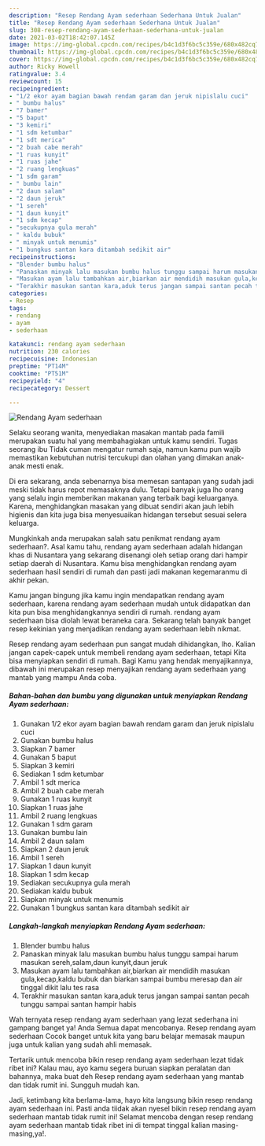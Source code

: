 ```yaml
---
description: "Resep Rendang Ayam sederhaan Sederhana Untuk Jualan"
title: "Resep Rendang Ayam sederhaan Sederhana Untuk Jualan"
slug: 308-resep-rendang-ayam-sederhaan-sederhana-untuk-jualan
date: 2021-03-02T18:42:07.145Z
image: https://img-global.cpcdn.com/recipes/b4c1d3f6bc5c359e/680x482cq70/rendang-ayam-sederhaan-foto-resep-utama.jpg
thumbnail: https://img-global.cpcdn.com/recipes/b4c1d3f6bc5c359e/680x482cq70/rendang-ayam-sederhaan-foto-resep-utama.jpg
cover: https://img-global.cpcdn.com/recipes/b4c1d3f6bc5c359e/680x482cq70/rendang-ayam-sederhaan-foto-resep-utama.jpg
author: Ricky Howell
ratingvalue: 3.4
reviewcount: 15
recipeingredient:
- "1/2 ekor ayam bagian bawah rendam garam dan jeruk nipislalu cuci"
- " bumbu halus"
- "7 bamer"
- "5 baput"
- "3 kemiri"
- "1 sdm ketumbar"
- "1 sdt merica"
- "2 buah cabe merah"
- "1 ruas kunyit"
- "1 ruas jahe"
- "2 ruang lengkuas"
- "1 sdm garam"
- " bumbu lain"
- "2 daun salam"
- "2 daun jeruk"
- "1 sereh"
- "1 daun kunyit"
- "1 sdm kecap"
- "secukupnya gula merah"
- " kaldu bubuk"
- " minyak untuk menumis"
- "1 bungkus santan kara ditambah sedikit air"
recipeinstructions:
- "Blender bumbu halus"
- "Panaskan minyak lalu masukan bumbu halus tunggu sampai harum masukan sereh,salam,daun kunyit,daun jeruk"
- "Masukan ayam lalu tambahkan air,biarkan air mendidih masukan gula,kecap,kaldu bubuk dan biarkan sampai bumbu meresap dan air tinggal dikit lalu tes rasa"
- "Terakhir masukan santan kara,aduk terus jangan sampai santan pecah tunggu sampai santan hampir habis"
categories:
- Resep
tags:
- rendang
- ayam
- sederhaan

katakunci: rendang ayam sederhaan 
nutrition: 230 calories
recipecuisine: Indonesian
preptime: "PT14M"
cooktime: "PT51M"
recipeyield: "4"
recipecategory: Dessert

---
```



![Rendang Ayam sederhaan](https://img-global.cpcdn.com/recipes/b4c1d3f6bc5c359e/680x482cq70/rendang-ayam-sederhaan-foto-resep-utama.jpg)

Selaku seorang wanita, menyediakan masakan mantab pada famili merupakan suatu hal yang membahagiakan untuk kamu sendiri. Tugas seorang ibu Tidak cuman mengatur rumah saja, namun kamu pun wajib memastikan kebutuhan nutrisi tercukupi dan olahan yang dimakan anak-anak mesti enak.

Di era  sekarang, anda sebenarnya bisa memesan santapan yang sudah jadi meski tidak harus repot memasaknya dulu. Tetapi banyak juga lho orang yang selalu ingin memberikan makanan yang terbaik bagi keluarganya. Karena, menghidangkan masakan yang dibuat sendiri akan jauh lebih higienis dan kita juga bisa menyesuaikan hidangan tersebut sesuai selera keluarga. 



Mungkinkah anda merupakan salah satu penikmat rendang ayam sederhaan?. Asal kamu tahu, rendang ayam sederhaan adalah hidangan khas di Nusantara yang sekarang disenangi oleh setiap orang dari hampir setiap daerah di Nusantara. Kamu bisa menghidangkan rendang ayam sederhaan hasil sendiri di rumah dan pasti jadi makanan kegemaranmu di akhir pekan.

Kamu jangan bingung jika kamu ingin mendapatkan rendang ayam sederhaan, karena rendang ayam sederhaan mudah untuk didapatkan dan kita pun bisa menghidangkannya sendiri di rumah. rendang ayam sederhaan bisa diolah lewat beraneka cara. Sekarang telah banyak banget resep kekinian yang menjadikan rendang ayam sederhaan lebih nikmat.

Resep rendang ayam sederhaan pun sangat mudah dihidangkan, lho. Kalian jangan capek-capek untuk membeli rendang ayam sederhaan, tetapi Kita bisa menyiapkan sendiri di rumah. Bagi Kamu yang hendak menyajikannya, dibawah ini merupakan resep menyajikan rendang ayam sederhaan yang mantab yang mampu Anda coba.

<!--inarticleads1-->

##### Bahan-bahan dan bumbu yang digunakan untuk menyiapkan Rendang Ayam sederhaan:

1. Gunakan 1/2 ekor ayam bagian bawah rendam garam dan jeruk nipislalu cuci
1. Gunakan  bumbu halus
1. Siapkan 7 bamer
1. Gunakan 5 baput
1. Siapkan 3 kemiri
1. Sediakan 1 sdm ketumbar
1. Ambil 1 sdt merica
1. Ambil 2 buah cabe merah
1. Gunakan 1 ruas kunyit
1. Siapkan 1 ruas jahe
1. Ambil 2 ruang lengkuas
1. Gunakan 1 sdm garam
1. Gunakan  bumbu lain
1. Ambil 2 daun salam
1. Siapkan 2 daun jeruk
1. Ambil 1 sereh
1. Siapkan 1 daun kunyit
1. Siapkan 1 sdm kecap
1. Sediakan secukupnya gula merah
1. Sediakan  kaldu bubuk
1. Siapkan  minyak untuk menumis
1. Gunakan 1 bungkus santan kara ditambah sedikit air




<!--inarticleads2-->

##### Langkah-langkah menyiapkan Rendang Ayam sederhaan:

1. Blender bumbu halus
1. Panaskan minyak lalu masukan bumbu halus tunggu sampai harum masukan sereh,salam,daun kunyit,daun jeruk
1. Masukan ayam lalu tambahkan air,biarkan air mendidih masukan gula,kecap,kaldu bubuk dan biarkan sampai bumbu meresap dan air tinggal dikit lalu tes rasa
1. Terakhir masukan santan kara,aduk terus jangan sampai santan pecah tunggu sampai santan hampir habis




Wah ternyata resep rendang ayam sederhaan yang lezat sederhana ini gampang banget ya! Anda Semua dapat mencobanya. Resep rendang ayam sederhaan Cocok banget untuk kita yang baru belajar memasak maupun juga untuk kalian yang sudah ahli memasak.

Tertarik untuk mencoba bikin resep rendang ayam sederhaan lezat tidak ribet ini? Kalau mau, ayo kamu segera buruan siapkan peralatan dan bahannya, maka buat deh Resep rendang ayam sederhaan yang mantab dan tidak rumit ini. Sungguh mudah kan. 

Jadi, ketimbang kita berlama-lama, hayo kita langsung bikin resep rendang ayam sederhaan ini. Pasti anda tiidak akan nyesel bikin resep rendang ayam sederhaan mantab tidak rumit ini! Selamat mencoba dengan resep rendang ayam sederhaan mantab tidak ribet ini di tempat tinggal kalian masing-masing,ya!.

